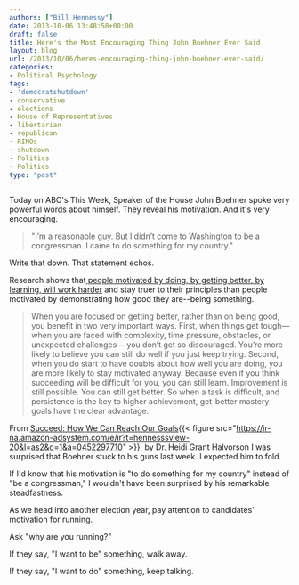 ```yaml
---
authors: ["Bill Hennessy"]
date: 2013-10-06 13:48:58+00:00
draft: false
title: Here's the Most Encouraging Thing John Boehner Ever Said
layout: blog
url: /2013/10/06/heres-encouraging-thing-john-boehner-ever-said/
categories:
- Political Psychology
tags:
- 'democratshutdown'
- conservative
- elections
- House of Representatives
- libertarian
- republican
- RINOs
- shutdown
- Politics
- Politics
type: "post"
---
```


Today on ABC's This Week, Speaker of the House John Boehner spoke very powerful words about himself. They reveal his motivation. And it's very encouraging.


> "I’m a reasonable guy. But I didn’t come to Washington to be a congressman. I came to do something for my country."


Write that down. That statement echos.

Research shows that[ people motivated by doing, by getting better, by learning, will work harder](https://hennessysview.com/2013/02/28/ambition-comes-in-good-and-bad-flavors/) and stay truer to their principles than people motivated by demonstrating how good they are--being something.


> When you are focused on getting better, rather than on being good, you benefit in two very important ways. First, when things get tough— when you are faced with complexity, time pressure, obstacles, or unexpected challenges— you don’t get so discouraged. You’re more likely to believe you can still do well if you just keep trying. Second, when you do start to have doubts about how well you are doing, you are more likely to stay motivated anyway. Because even if you think succeeding will be difficult for you, you can still learn. Improvement is still possible. You can still get better. So when a task is difficult, and persistence is the key to higher achievement, get-better mastery goals have the clear advantage.


From [Succeed: How We Can Reach Our Goals](https://www.amazon.com/gp/product/0452297710/ref=as_li_ss_tl?ie=UTF8&camp=1789&creative=390957&creativeASIN=0452297710&linkCode=as2&tag=hennesssview-20){{< figure src="https://ir-na.amazon-adsystem.com/e/ir?t=hennesssview-20&l=as2&o=1&a=0452297710" >}}
 by Dr. Heidi Grant Halvorson
I was surprised that Boehner stuck to his guns last week. I expected him to fold.

If I'd know that his motivation is "to do something for my country" instead of "be a congressman," I wouldn't have been surprised by his remarkable steadfastness.

As we head into another election year, pay attention to candidates' motivation for running.

Ask "why are you running?"

If they say, "I want to be" something, walk away.

If they say, "I want to do" something, keep talking.


